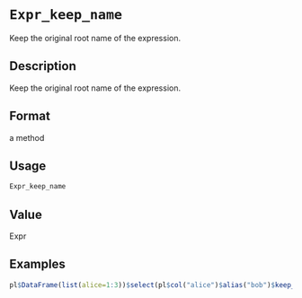 # `Expr_keep_name`

Keep the original root name of the expression.


## Description

Keep the original root name of the expression.


## Format

a method


## Usage

```r
Expr_keep_name
```


## Value

Expr


## Examples

```r
pl$DataFrame(list(alice=1:3))$select(pl$col("alice")$alias("bob")$keep_name())
```


